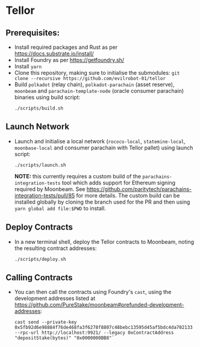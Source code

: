 # Tellor

## Prerequisites:
- Install required packages and Rust as per https://docs.substrate.io/install/
- Install Foundry as per https://getfoundry.sh/
- Install `yarn`
- Clone this repository, making sure to initialise the submodules: `git clone --recursive https://github.com/evilrobot-01/tellor`
- Build `polkadot` (relay chain), `polkadot-parachain` (asset reserve), `moonbeam` and `parachain-template-node` (oracle consumer parachain) binaries using build script:
  ```
  ./scripts/build.sh
  ```
## Launch Network
  - Launch and initialise a local network (`rococo-local`, `statemine-local`, `moonbase-local` and consumer parachain with Tellor pallet) using launch script:
    ```
    ./scripts/launch.sh
    ``` 
    **NOTE:** this currently requires a custom build of the `parachains-integration-tests` tool which adds support for Ethereum signing required by Moonbeam. 
    See https://github.com/paritytech/parachains-integration-tests/pull/85 for more details. The custom build can be installed globally by cloning the branch used for the PR and then using `yarn global add file:$PWD` to install.


## Deploy Contracts
- In a new terminal shell, deploy the Tellor contracts to Moonbeam, noting the resulting contract addresses:
  ```
  ./scripts/deploy.sh
  ```
  

## Calling Contracts
- You can then call the contracts using Foundry's `cast`, using the development addresses listed at https://github.com/PureStake/moonbeam#prefunded-development-addresses:
  ```
  cast send --private-key 0x5fb92d6e98884f76de468fa3f6278f8807c48bebc13595d45af5bdc4da702133 --rpc-url http://localhost:9921/ --legacy 0xContractAddress "depositStake(bytes)" "0x0000000BB8"`
  ```